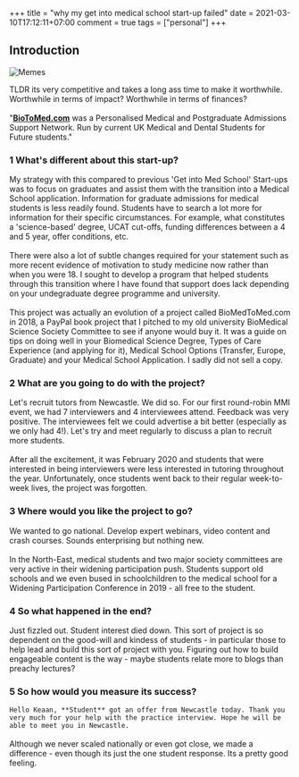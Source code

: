 +++
title = "why my get into medical school start-up failed"
date = 2021-03-10T17:12:11+07:00
comment = true
tags = ["personal"]
+++

## Introduction
![Memes](/images/featured-image2.png)

TLDR its very competitive and takes a long ass time to make it worthwhile. Worthwhile in terms of impact? Worthwhile in terms of finances?
\
\
"**[BioToMed.com](https://www.biotomed.com/)** was a Personalised Medical and Postgraduate Admissions Support Network. Run by current UK Medical and Dental Students for Future students."

### 1  What's different about this start-up?

My strategy with this compared to previous 'Get into Med School' Start-ups was to focus on graduates and assist them with the transition into a Medical School application. Information for graduate admissions for medical students is less readily found. Students have to search a lot more for information for their specific circumstances. For example, what constitutes a 'science-based' degree, UCAT cut-offs, funding differences between a 4 and 5 year, offer conditions, etc.
\
\
There were also a lot of subtle changes required for your statement such as more recent evidence of motivation to study medicine now rather than when you were 18. I sought to develop a program that helped students through this transition where I have found that support does lack depending on your undegraduate degree programme and university.
\
\
This project was actually an evolution of a project called BioMedToMed.com in 2018, a PayPal book project that I pitched to my old university BioMedical Science Society Committee to see if anyone would buy it. It was a guide on tips on doing well in your Biomedical Science Degree, Types of Care Experience (and applying for it), Medical School Options (Transfer, Europe, Graduate) and your Medical School Application. I sadly did not sell a copy.

### 2 What are you going to do with the project?

Let's recruit tutors from Newcastle. We did so. For our first round-robin MMI event, we had 7 interviewers and 4 interviewees attend. Feedback was very positive. The interviewees felt we could advertise a bit better (especially as we only had 4!). Let's try and meet regularly to discuss a plan to recruit more students.
\
\
After all the excitement, it was February 2020 and students that were interested in being interviewers were less interested in tutoring throughout the year. Unfortunately, once students went back to their regular week-to-week lives, the project was forgotten.

### 3 Where would you like the project to go?

We wanted to go national. Develop expert webinars, video content and crash courses. Sounds enterprising but nothing new.
\
\
In the North-East, medical students and two major society committees are very active in their widening participation push. Students support old schools and we even bused in schoolchildren to the medical school for a Widening Participation Conference in 2019 - all free to the student.

### 4 So what happened in the end?
Just fizzled out. Student interest died down. This sort of project is so dependent on the good-will and kindess of students - in particular those to help lead and build this sort of project with you. Figuring out how to build engageable content is the way - maybe students relate more to blogs than preachy lectures?

### 5 So how would you measure its success?

`Hello Keaan, **Student** got an offer from Newcastle today. Thank you very much for your help with the practice interview. Hope he will be able to meet you in Newcastle.`
\
\
Although we never scaled nationally or even got close, we made a difference - even though its just the one student response. Its a pretty good feeling.